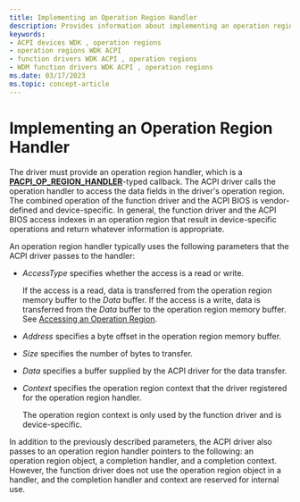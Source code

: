 ```yaml
---
title: Implementing an Operation Region Handler
description: Provides information about implementing an operation region handler
keywords:
- ACPI devices WDK , operation regions
- operation regions WDK ACPI
- function drivers WDK ACPI , operation regions
- WDM function drivers WDK ACPI , operation regions
ms.date: 03/17/2023
ms.topic: concept-article
---
```


# Implementing an Operation Region Handler

The driver must provide an operation region handler, which is a [**PACPI_OP_REGION_HANDLER**](/windows-hardware/drivers/ddi/oprghdlr/nc-oprghdlr-acpi_op_region_handler)-typed callback. The ACPI driver calls the operation handler to access the data fields in the driver's operation region. The combined operation of the function driver and the ACPI BIOS is vendor-defined and device-specific. In general, the function driver and the ACPI BIOS access indexes in an operation region that result in device-specific operations and return whatever information is appropriate.

An operation region handler typically uses the following parameters that the ACPI driver passes to the handler:

- *AccessType* specifies whether the access is a read or write.

    If the access is a read, data is transferred from the operation region memory buffer to the *Data* buffer. If the access is a write, data is transferred from the *Data* buffer to the operation region memory buffer. See [Accessing an Operation Region](accessing-an-operation-region.md).

- *Address* specifies a byte offset in the operation region memory buffer.

- *Size* specifies the number of bytes to transfer.

- *Data* specifies a buffer supplied by the ACPI driver for the data transfer.

- *Context* specifies the operation region context that the driver registered for the operation region handler.

    The operation region context is only used by the function driver and is device-specific.

In addition to the previously described parameters, the ACPI driver also passes to an operation region handler pointers to the following: an operation region object, a completion handler, and a completion context. However, the function driver does not use the operation region object in a handler, and the completion handler and context are reserved for internal use.
